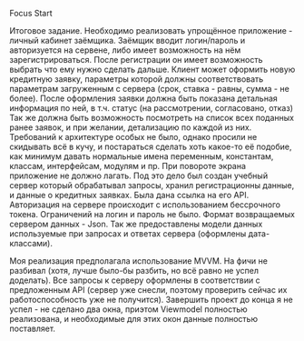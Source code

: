 Focus Start

Итоговое задание.
Необходимо реализовать упрощённое приложение - личный кабинет заёмщика.
Заёмщик вводит логин/пароль и авторизуется на сервене, либо имеет возможность на нём зарегистрироваться.
После регистрации он имеет возможность выбрать что ему нужно сделать дальше. Клиент может оформить новую кредитную заявку, 
параметры которой должны соответствовать параметрам загруженным с сервера (срок, ставка - равны, сумма - не более). После 
оформления заявки должна быть показана детальная информация по ней, в т.ч. статус (на рассмотрении, согласовано, отказ)
Так же должна быть возможность посмотреть на список всех поданных ранее заявок, и при желании, детализацию по каждой из них.
Требований к архитектуре особых не было, однако просили не скидывать всё в кучу, и постараться сделать хоть какое-то её подобие, 
как минимум давать нормальные имена переменным, константам, классам, интерфейсам, модулям и пр. При повороте экрана приложение не должно лагать.
Под это дело был создан учебный сервер который обрабатывал запросы, хранил регистрационны данные, и данные о кредитных заявках.
Была дана ссылка на его API. Авторизация на сервере происходит с использованием бессрочного токена. 
Ограничений на логин и пароль не было. Формат возвращаемых сервером данных - Json.
Так же предоставлены модели данных используемые при запросах и ответах сервера (оформлены дата-классами).

Моя реализация предполагала использование MVVM. На фичи не разбивал (хотя, лучше было-бы разбить, но всё равно не успел доделать).
Все запросы к серверу оформлены в соответствии с предложенным API (сервер уже снесли, поэтому проверить сейчас их работоспособность уже не получится).
Завершить проект до конца я не успел - не сделано два окна, приэтом Viewmodel полностью реализована, и необходимые для этих окон данные полностью поставляет.
